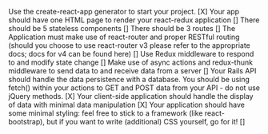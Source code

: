 Use the create-react-app generator to start your project. [X] 
Your app should have one HTML page to render your react-redux application []
There should be 5 stateless components []
There should be 3 routes []
The Application must make use of react-router and proper RESTful routing (should you choose to use react-router v3 please refer to the appropriate docs; docs for v4 can be found here) []
Use Redux middleware to respond to and modify state change []
Make use of async actions and redux-thunk middleware to send data to and receive data from a server []
Your Rails API should handle the data persistence with a database. You should be using fetch() within your actions to GET and POST data from your API - do not use jQuery methods. [X]
Your client-side application should handle the display of data with minimal data manipulation [X]
Your application should have some minimal styling: feel free to stick to a framework (like react-bootstrap), but if you want to write (additional) CSS yourself, go for it! []